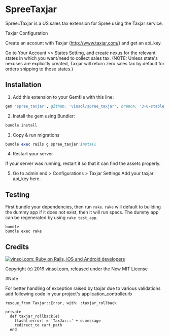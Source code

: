 SpreeTaxjar
===========

Spree::Taxjar is a US sales tax extension for Spree using the Taxjar service.

Taxjar Configuration

Create an account with Taxjar (http://www.taxjar.com/) and get an api_key.

Go to Your Account >> States Setting, and create nexus for the relevant states in which you want/need to collect sales tax. (NOTE: Unless state's nexuses are explicitly created, Taxjar will return zero sales tax by default for orders shipping to those states.)

## Installation

1. Add this extension to your Gemfile with this line:
  ```ruby
  gem 'spree_taxjar', github: 'vinsol/spree_taxjar', branch: '3-0-stable'
  ```

2. Install the gem using Bundler:
  ```ruby
  bundle install
  ```

3. Copy & run migrations
  ```ruby
  bundle exec rails g spree_taxjar:install
  ```

4. Restart your server

  If your server was running, restart it so that it can find the assets properly.

5. Go to admin end > Configurations > Taxjar Settings
  Add your taxjar api_key here.

## Testing

First bundle your dependencies, then run `rake`. `rake` will default to building the dummy app if it does not exist, then it will run specs. The dummy app can be regenerated by using `rake test_app`.

```shell
bundle
bundle exec rake
```

Credits
-------

[![vinsol.com: Ruby on Rails, iOS and Android developers](http://vinsol.com/vin_logo.png "Ruby on Rails, iOS and Android developers")](http://vinsol.com)

Copyright (c) 2016 [vinsol.com](http://vinsol.com "Ruby on Rails, iOS and Android developers"), released under the New MIT License

#Note

For better handling of exception raised by taxjar due to various validations add following code in your project's application_controller.rb

    rescue_from Taxjar::Error, with: :taxjar_rollback

    private
      def taxjar_rollback(e)
        flash[:error] = 'TaxJar::' + e.message
        redirect_to cart_path
      end

